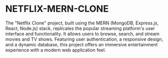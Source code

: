 # NETFLIX-MERN-CLONE
 The "Netflix Clone" project, built using the MERN (MongoDB, Express.js, React, Node.js) stack, replicates the popular streaming platform's user interface and functionality. It allows users to browse, search, and stream movies and TV shows. Featuring user authentication, a responsive design, and a dynamic database, this project offers an immersive entertainment experience with a modern web application feel.
